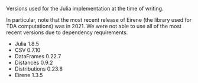 Versions used for the Julia implementation at the time of writing.

In particular, note that the most recent release of Eirene (the library used for TDA computations) was in 2021. We were not able to use all of the most recent versions due to dependency requirements.

* Julia 1.8.5
* CSV 0.7.10
* DataFrames 0.22.7
* Distances 0.9.2
* Distributions 0.23.8
* Eirene 1.3.5

